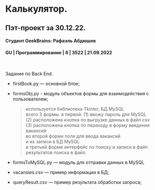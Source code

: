 # Калькулятор. 
## Пэт-проект за 30.12.22.
#### Студент GeekBrains: Рафаэль Абдюшев
#### GU | Программирование | 6 | 3522 | 21.09.2022
<br>

Задание по Back End.
* firstBook.py — основной блок;

* formsObj.py - модуль объектов формы для взаимодействия с пользователем;
    > используется библиотека Tkinter, БД MySQL<br>
    > всего 3 формы. в первой: (1) ввожу пароль для MySQL<br>
    > (2) расположена кнопка по выгрузке данных в файл csv<br>
    > (3) расположена кнопка по переходу в форму введения вакансий<br>
    > во второй форме поля для ввода вакансий<br>
    > и их записи в БД MySQL<br>
    > в третьей форме интерфейс по поиску и записи в файл<br>
    > результатов поиска в файл.

* formsToMySQL.py — модуль для отправки данных в MySQL 
* vacansies.csv — пример информации в БД;
* queryResult.csv — пример результата обработки запроса;
    




    


